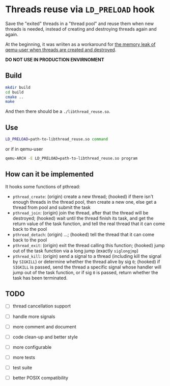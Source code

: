 # Threads reuse via `LD_PRELOAD` hook

Save the "exited" threads in a "thread pool" and reuse them when new threads is needed, instead of creating and destroying threads again and again.

At the beginning, it was wriiten as a workaround for [the memory leak of qemu-user when threads are created and destroyed](https://gitlab.com/qemu-project/qemu/-/issues/866).

**DO NOT USE IN PRODUCTION ENVIRNOMENT**

## Build

```bash
mkdir build
cd build
cmake ..
make
```

And then there should be a `./libthread_reuse.so`.

## Use

```bash
LD_PRELOAD=path-to-libthread_reuse.so command
```

or if in qemu-user
``` bash
qemu-ARCH -E LD_PRELOAD=path-to-libthread_reuse.so program
```

## How can it be implemented

It hooks some functions of pthread:

- `pthread_create`: (origin) create a new thread; (hooked) if there isn't enough threads in the thread pool, then create a new one, else get a thread from pool and submit the task
- `pthread_join`: (origin) join the thread, after that the thread will be destroyed; (hooked) wait until the thread finish its task, and get the return value of the task function, and tell the real thread that it can come back to the pool
- `pthread_detach`: (origin) ...; (hooked) tell the thread that it can come back to the pool
- `pthread_exit`: (origin) exit the thread calling this function; (hooked) jump out of the task function via a long jump (exactly `siglongjmp`)
- `pthread_kill`: (origin) send a signal to a thread (including kill the signal by `SIGKILL`) or determine whether the thread alive by sig `0`; (hooked) if `SIGKILL` is passed, send the thread a specific signal whose handler will jump out of the task function, or if sig `0` is passed, return whether the task has been terminated.

## TODO

- [ ] thread cancellation support
- [ ] handle more signals
- [ ] more comment and document
- [ ] code clean-up and better style
- [ ] more configurable
- [ ] more tests
- [ ] test suite
- [ ] better POSIX compatibility

